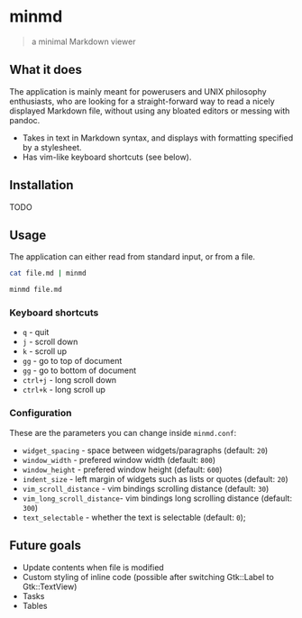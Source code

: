 # minmd
> a minimal Markdown viewer

## What it does

The application is mainly meant for powerusers and UNIX philosophy
enthusiasts, who are looking for a straight-forward way to read 
a nicely displayed Markdown file, without using any bloated editors
or messing with pandoc.

- Takes in text in Markdown syntax, and displays with formatting
specified by a stylesheet.
- Has vim-like keyboard shortcuts (see below).

## Installation

TODO

## Usage

The application can either read from standard input, or from a file.

```sh
cat file.md | minmd
```

```sh
minmd file.md
```

### Keyboard shortcuts

- `q` - quit
- `j` - scroll down
- `k` - scroll up
- `gg` - go to top of document
- `gg` - go to bottom of document
- `ctrl+j` - long scroll down
- `ctrl+k` - long scroll up

### Configuration

These are the parameters you can change inside `minmd.conf`:

- `widget_spacing` - space between widgets/paragraphs (default: `20`)
- `window_width` - prefered window width (default: `800`)
- `window_height` - prefered window height (default: `600`)
- `indent_size` - left margin of widgets such as lists or quotes (default: `20`)
- `vim_scroll_distance` - vim bindings scrolling distance (default: `30`) 
- `vim_long_scroll_distance`- vim bindings long scrolling distance (default: `300`) 
- `text_selectable` - whether the text is selectable (default: `0`);

## Future goals

- Update contents when file is modified
- Custom styling of inline code (possible after switching Gtk::Label to Gtk::TextView)
- Tasks
- Tables

